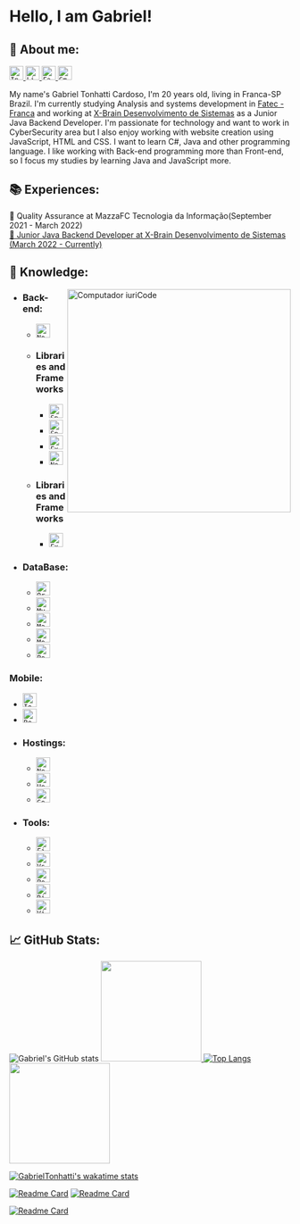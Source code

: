 # <b> Hello, I am Gabriel! </b>

## <b> 💬 About me:</b>

<p align="left">

  <a href="https://www.instagram.com/gabrieltonhatti/">
    <code><img height="25" src="https://img.shields.io/badge/Instagram-d9408a?style=flat&logo=Instagram&logoColor=white&link=https://www.instagram.com/gabrieltonhatti/" alt="Instagram"/></code>
  </a>
  <a href="https://www.linkedin.com/in/gabriel-tonhatti-2480561b9/" alt="Linkedin">
    <code><img height="25" src="https://img.shields.io/badge/Linkedin-264de4?style=flat&logo=Linkedin&logoColor=white&link=https://www.linkedin.com/in/gabriel-tonhatti-2480561b9/" alt="Linkedin"/></code>
  </a>
  <a href="https://www.facebook.com/Gabriel.Tonhatti.1" alt="Facebook">
    <code><img height="25" src="https://img.shields.io/badge/Facebook-0178f8?style=flat&logo=Facebook&logoColor=white&link=https://www.facebook.com/Gabriel.Tonhatti.1" alt="Facebook"/></code>
  </a>
  <a href="mailto:gabrieltonhatti37@gmail.com" alt="Gmail">
    <code><img height="25" src="https://img.shields.io/badge/Gmail-FF0000?style=flat&logo=Gmail&logoColor=white" alt="Gmail"/></code>
  </a>

</p>

My name's Gabriel Tonhatti Cardoso, I'm 20 years old, living in Franca-SP Brazil. I'm currently studying Analysis and systems development in <a href = "https://site.fatecfranca.edu.br/"> Fatec - Franca</a> and working at <a href = "https://www.xbrain.com.br/">X-Brain Desenvolvimento de Sistemas</a> as a Junior Java Backend Developer. I'm passionate for technology and want to work in CyberSecurity area but I also enjoy working with website creation using JavaScript, HTML and CSS. I want to learn C#, Java and other programming language. I like working with Back-end programming more than Front-end, so I focus my studies by learning Java and JavaScript more.

## 📚 Experiences:

<p align="left">
📌 Quality Assurance at MazzaFC Tecnologia da Informação(September 2021 - March 2022)
<a href="https://www.xbrain.com.br/"> <br>📌 Junior Java Backend Developer at X-Brain Desenvolvimento de Sistemas (March 2022 - Currently) </a>
</p>

## <b> 📖 Knowledge:</b>

<img src="https://raw.githubusercontent.com/MicaelliMedeiros/micaellimedeiros/master/image/computer-illustration.png" min-width="400px" max-width="400px" width="400px" align="right" alt="Computador iuriCode">

-   ### <b> Back-end: </b>

    - <code><img height="25" src="https://img.shields.io/badge/NodeJs-sucess?style=flat&logo=node.js&logoColor=black" alt="NodeJs"/></code>

    -   ### <b> Libraries and Frameworks </b>
        -   <code><img height="25" src="https://img.shields.io/badge/Spring Boot-000000?style=flat&logo=SpringBoot" alt="Spring Boot"/></code>
        - <code><img height="25" src="https://img.shields.io/badge/Spring Security-000000?style=flat&logo=SpringSecurity" alt="Spring Security"/></code>
        -   <code><img height="25" src="https://img.shields.io/badge/Express-9f8cdb?style=flat&logo=Express" alt="Express"/></code>
        -   <code><img height="25" src="https://img.shields.io/badge/NestJS-000000?style=flat&logo=NestJS&logoColor=e0234e" alt="NestJS"/></code>
            

    -   ### <b> Libraries and Frameworks </b>
      
        -   <code><img height="25" src="https://img.shields.io/badge/Express-9f8cdb?style=flat&logo=Express" alt="Express"/></code>

-   ### <b> DataBase: </b>
    -   <code><img height="25" src="https://img.shields.io/badge/Oracle-000000?style=flat&logo=Oracle&logoColor=ff0107" alt="Oracle"/></code>
    -   <code><img height="25" src="https://img.shields.io/badge/MySQL-000000?style=flat&logo=MySQL" alt="MySQL"/></code>
    -   <code><img height="25" src="https://img.shields.io/badge/MariaDB-000000?style=flat&logo=mariaDB" alt="MariaDB"/></code>
    -   <code><img height="25" src="https://img.shields.io/badge/MongoDB-000000?style=flat&logo=mongodb" alt="MongoDB"/></code>
    -   <code><img height="25" src="https://img.shields.io/badge/PostgreSQL-000000?style=flat&logo=PostgreSQL" alt="PostgreSQL"/></code>
   

### <b> Mobile: </b>
  + <code><img height="25" src="https://img.shields.io/badge/Ionic-000000?style=flat&logo=Ionic" alt="Ionic"/></code>
  + <code><img height="25" src="https://img.shields.io/badge/React Native-000000?style=flat&logo=React" alt="React"/></code>


-   ### <b> Hostings: </b>

    -   <code><img height="25" src="https://img.shields.io/badge/Netlify-000?style=flat&logo=Netlify" alt="Netlify"/></code>
    -   <code><img height="25" src="https://img.shields.io/badge/Heroku-000?style=flat&logo=Heroku&logoColor=9f7cbe" alt="Heroku"/></code>
    -   <code><img height="25" src="https://img.shields.io/badge/Google Cloud-000?style=flat&logo=GoogleCloud&logoColor=" alt="Google Cloud"/></code>

-   ### <b> Tools: </b>
    -   <code><img height="25" src="https://img.shields.io/badge/Figma-000000?style=flat&logo=figma" alt="Figma"/></code>
    -   <code><img height="25" src="https://img.shields.io/badge/-VSCode-171615?style=flat&logo=Visual+Studio+Code&logoColor=white&color=0384fc" alt="Vs"/></code>
    -   <code><img height="25" src="https://img.shields.io/badge/-Postman-ffffff?style=flat&logo=Postman" alt="Postman"/></code>
    -   <code><img height="25" src="https://img.shields.io/badge/-Rider-f8883d?style=flat&logo=Rider&logoColor=black" alt="Rider"/></code>
    -   <code><img height="25" src="https://img.shields.io/badge/-Visual Studio-bf90f3?style=flat&logo=Visual Studio" alt="Visual Studio"/></code>

## <b>📈 GitHub Stats:</b>

<div align="left">

![Gabriel's GitHub stats](https://github-readme-stats.vercel.app/api?username=GabrielTonhatti&show_icons=true&theme=dracula&hide_border=true&include_all_commits=true&count_private=true)
<a href="https://github.com/GabrielTonhatti">
<img height="180em" src="https://github-readme-stats.vercel.app/api?username=GabrielTonhatti&show_icons=true&theme=dracula&hide_border=true&include_all_commits=true&count_private=true">
[![Top Langs](https://github-readme-stats.vercel.app/api/top-langs/?username=GabrielTonhatti&layout=compact&theme=dracula&hide_border=true)](https://github.com/anuraghazra/github-readme-stats)
<img height="180em" src="https://github-readme-stats.vercel.app/api/top-langs/?username=GabrielTonhatti&layout=compact&theme=dracula&hide_border=true">

[![GabrielTonhatti's wakatime stats](https://github-readme-stats.vercel.app/api/wakatime?username=GabrielTonhatti&layout=compact&theme=dracula&hide_border=true)](https://github.com/anuraghazra/github-readme-stats)
  
  
   

</div>

[![Readme Card](https://github-readme-stats.vercel.app/api/pin/?username=GabrielTonhatti&repo=curso-angular&theme=dracula&show_owner=true&hide_border=true)](https://github.com/GabrielTonhatti/curso-angular)
[![Readme Card](https://github-readme-stats.vercel.app/api/pin/?username=GabrielTonhatti&repo=Linux&theme=dracula&show_owner=true&hide_border=true)](https://github.com/GabrielTonhatti/linux)

[![Readme Card](https://github-readme-stats.vercel.app/api/pin/?username=GabrielTonhatti&repo=curso-especialista-spring-rest&theme=dracula&show_owner=true&hide_border=true)](https://github.com/GabrielTonhatti/curso-especialista-spring-rest)
